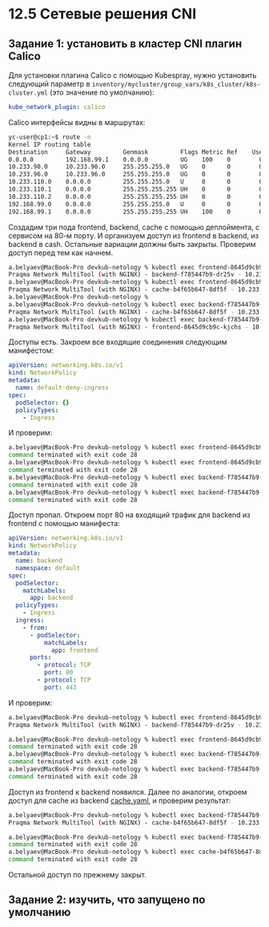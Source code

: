 # 12.5 Сетевые решения CNI  

## Задание 1: установить в кластер CNI плагин Calico  

Для установки плагина Calico с помощью Kubespray, нужно установить следующий параметр в `inventory/mycluster/group_vars/k8s_cluster/k8s-cluster.yml` (это значение по умолчанию):  
```yaml
kube_network_plugin: calico
```
Calico интерфейсы видны в маршрутах:  
```bash
yc-user@cp1:~$ route -n
Kernel IP routing table
Destination     Gateway         Genmask         Flags Metric Ref    Use Iface
0.0.0.0         192.168.99.1    0.0.0.0         UG    100    0        0 eth0
10.233.90.0     10.233.90.0     255.255.255.0   UG    0      0        0 vxlan.calico
10.233.96.0     10.233.96.0     255.255.255.0   UG    0      0        0 vxlan.calico
10.233.110.0    0.0.0.0         255.255.255.0   U     0      0        0 *
10.233.110.1    0.0.0.0         255.255.255.255 UH    0      0        0 cali5f52b1ba3ff
10.233.110.2    0.0.0.0         255.255.255.255 UH    0      0        0 cali3baf2139dac
192.168.99.0    0.0.0.0         255.255.255.0   U     0      0        0 eth0
192.168.99.1    0.0.0.0         255.255.255.255 UH    100    0        0 eth0
```
Создадим три пода frontend, backend, cache с помощью деплоймента, с сервисом на 80-м порту. И организуем доступ из frontend в backend, из backend в cash.
Остальные вариации должны быть закрыты. Проверим доступ перед тем как начнем.  
```bash
a.belyaev@MacBook-Pro devkub-netology % kubectl exec frontend-8645d9cb9c-kjchs -- curl -s -m 1 backend
Praqma Network MultiTool (with NGINX) - backend-f785447b9-dr25v - 10.233.96.2
a.belyaev@MacBook-Pro devkub-netology % kubectl exec frontend-8645d9cb9c-kjchs -- curl -s -m 1 cache
Praqma Network MultiTool (with NGINX) - cache-b4f65b647-8df5f - 10.233.90.2
a.belyaev@MacBook-Pro devkub-netology % 
a.belyaev@MacBook-Pro devkub-netology % kubectl exec backend-f785447b9-dr25v -- curl -s -m 1 cache
Praqma Network MultiTool (with NGINX) - cache-b4f65b647-8df5f - 10.233.90.2
a.belyaev@MacBook-Pro devkub-netology % kubectl exec backend-f785447b9-dr25v -- curl -s -m 1 frontend
Praqma Network MultiTool (with NGINX) - frontend-8645d9cb9c-kjchs - 10.233.90.1
```
Доступы есть. Закроем все входящие соединения следующим манифестом:  
```yaml
apiVersion: networking.k8s.io/v1
kind: NetworkPolicy
metadata:
  name: default-deny-ingress
spec:
  podSelector: {}
  policyTypes:
    - Ingress
```
И проверим:  
```bash
a.belyaev@MacBook-Pro devkub-netology % kubectl exec frontend-8645d9cb9c-kjchs -- curl -s -m 1 backend                
command terminated with exit code 28
a.belyaev@MacBook-Pro devkub-netology % kubectl exec frontend-8645d9cb9c-kjchs -- curl -s -m 1 cache                
command terminated with exit code 28
a.belyaev@MacBook-Pro devkub-netology % kubectl exec backend-f785447b9-dr25v -- curl -s -m 1 cache                  
command terminated with exit code 28
a.belyaev@MacBook-Pro devkub-netology % kubectl exec backend-f785447b9-dr25v -- curl -s -m 1 frontend               
command terminated with exit code 28
```
Доступ пропал. Откроем порт 80 на входящий трафик для backend из frontend с помощью манифеста:  
```yaml
apiVersion: networking.k8s.io/v1
kind: NetworkPolicy
metadata:
  name: backend
  namespace: default
spec:
  podSelector:
    matchLabels:
      app: backend
  policyTypes:
    - Ingress
  ingress:
    - from:
      - podSelector:
          matchLabels:
            app: frontend
      ports:
        - protocol: TCP
          port: 80
        - protocol: TCP
          port: 443
```
И проверим:  
```bash
a.belyaev@MacBook-Pro devkub-netology % kubectl exec frontend-8645d9cb9c-kjchs -- curl -s -m 1 backend              
Praqma Network MultiTool (with NGINX) - backend-f785447b9-dr25v - 10.233.96.2

a.belyaev@MacBook-Pro devkub-netology % kubectl exec frontend-8645d9cb9c-kjchs -- curl -s -m 1 cache                  
command terminated with exit code 28
a.belyaev@MacBook-Pro devkub-netology % kubectl exec backend-f785447b9-dr25v -- curl -s -m 1 cache                  
command terminated with exit code 28
a.belyaev@MacBook-Pro devkub-netology % kubectl exec backend-f785447b9-dr25v -- curl -s -m 1 frontend                 
command terminated with exit code 28
```
Доступ из frontend к backend появился. Далее по аналогии, откроем доступ для cache из backend [cache.yaml](manifests/network-policy/30-cache.yaml), и проверим результат:  
```bash
a.belyaev@MacBook-Pro devkub-netology % kubectl exec backend-f785447b9-dr25v -- curl -s -m 1 cache                
Praqma Network MultiTool (with NGINX) - cache-b4f65b647-8df5f - 10.233.90.2

a.belyaev@MacBook-Pro devkub-netology % kubectl exec backend-f785447b9-dr25v -- curl -s -m 1 frontend                 
command terminated with exit code 28
a.belyaev@MacBook-Pro devkub-netology % kubectl exec cache-b4f65b647-8df5f -- curl -s -m 1 frontend
command terminated with exit code 28

```
Остальной доступ по прежнему закрыт.

## Задание 2: изучить, что запущено по умолчанию  

